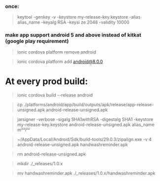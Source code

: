 ### once: 

> keytool -genkey -v -keystore my-release-key.keystore -alias alias_name -keyalg RSA -keysi ze 2048 -validity 10000

### make app support android 5 and above instead of kitkat (google play requirement)

> ionic cordova platform remove android

> ionic cordova platform add android@8.0.0

# At every prod build: 
> ionic cordova build --release android

> cp ./platforms/android/app/build/outputs/apk/release/app-release-unsigned.apk android-release-unsigned.apk

> jarsigner -verbose -sigalg SHA1withRSA -digestalg SHA1 -keystore my-release-key.keystore android-release-unsigned.apk alias_name m²²l²²

> ~/AppData/Local/Android/Sdk/build-tools/29.0.3/zipalign.exe -v 4 android-release-unsigned.apk handwashreminder.apk

> rm android-release-unsigned.apk

> mkdir ./_releases/1.0.x

> mv handwashreminder.apk ./_releases/1.0.x/handwashreminder.apk
